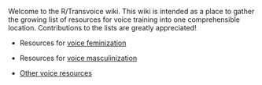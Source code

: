 Welcome to the R/Transvoice wiki. This wiki is intended as a place to gather the growing list of resources for voice training into one comprehensible location. Contributions to the lists are greatly appreciated!

* Resources for [voice feminization](w/transvoice/femsources)

* Resources for [voice masculinization](w/transvoice/mascsources)  
  
* [Other voice resources](w/transvoice/othersources)